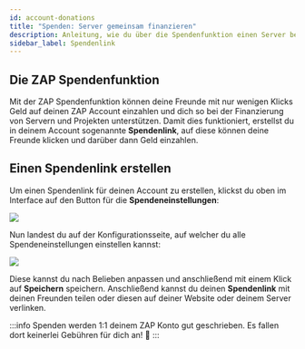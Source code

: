 ```yaml
---
id: account-donations
title: "Spenden: Server gemeinsam finanzieren"
description: Anleitung, wie du über die Spendenfunktion einen Server bei ZAP-Hosting zusammen mit Freunden finanzieren kannst - ZAP-Hosting.com Dokumentation
sidebar_label: Spendenlink
---
```


## Die ZAP Spendenfunktion

Mit der ZAP Spendenfunktion können deine Freunde mit nur wenigen Klicks Geld auf deinen ZAP Account einzahlen und dich so bei der Finanzierung von Servern und Projekten unterstützen. Damit dies funktioniert, erstellst du in deinem Account sogenannte **Spendenlink**, auf diese können deine Freunde klicken und darüber dann Geld einzahlen.

## Einen Spendenlink erstellen

Um einen Spendenlink für deinen Account zu erstellen, klickst du oben im Interface auf den Button für die **Spendeneinstellungen**: 

![](https://screensaver01.zap-hosting.com/index.php/s/QW35Ld8HdyB2Prc/preview)

Nun landest du auf der Konfigurationsseite, auf welcher du alle Spendeneinstellungen einstellen kannst: 

![](https://screensaver01.zap-hosting.com/index.php/s/b6Gn9msrQ3Lqnn7/preview)

Diese kannst du nach Belieben anpassen und anschließend mit einem Klick auf **Speichern** speichern.
Anschließend kannst du deinen **Spendenlink** mit deinen Freunden teilen oder diesen auf deiner Website oder deinem Server verlinken.

:::info
Spenden werden 1:1 deinem ZAP Konto gut geschrieben. Es fallen dort keinerlei Gebühren für dich an! 🙂
:::